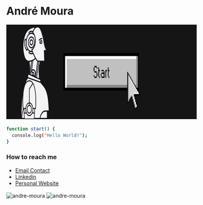 # André Moura

<p align="center"><img src="https://raw.githubusercontent.com/andre-moura/andre-moura/main/banner.png" width="100%" height="250"/> </p>

```bash
function start() {
  console.log("Hello World!");
}
```


<h3 align="left">How to reach me</h3> 

- [Email Contact](andre.silva@sptech.school)
- <a href="https://www.linkedin.com/in/andr%C3%A9-moura-815a9a1a7/">Linkedin</a>
- [Personal Website](https://andre-moura.github.io/andre-moura-website/)

<img align="center" src="https://github-readme-stats.vercel.app/api?username=andre-moura&show_icons=true&locale=en" alt="andre-moura" style="width:49%;"/> <img align="center" src="https://github-readme-streak-stats.herokuapp.com/?user=andre-moura&" alt="andre-moura" style="width:49%;"/>
